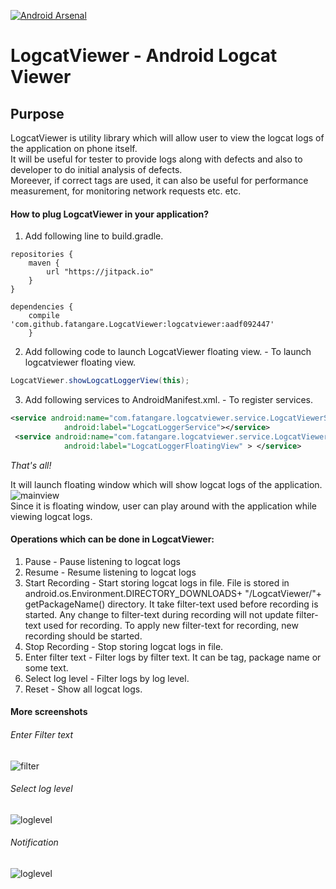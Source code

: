 [![Android Arsenal](https://img.shields.io/badge/Android%20Arsenal-LogcatViewer-green.svg?style=true)](https://android-arsenal.com/details/1/3463)

# LogcatViewer - Android Logcat Viewer

## Purpose
LogcatViewer is utility library which will allow user to view the logcat logs of the application on phone itself.   
It will be useful for tester to provide logs along with defects and also to developer to do initial analysis of defects.  
Moreever, if correct tags are used, it can also be useful for performance measurement, for monitoring network requests etc. etc.  

#### How to plug LogcatViewer in your application?

1. Add following line to build.gradle.
```
repositories {
    maven {     
        url "https://jitpack.io"    
    }    
}  

dependencies { 
    compile 'com.github.fatangare.LogcatViewer:logcatviewer:aadf092447'
    }
```
2. Add following code to launch LogcatViewer floating view. - To launch logcatviewer floating view.
```java
LogcatViewer.showLogcatLoggerView(this);
```
3. Add following services to AndroidManifest.xml. - To register services.
```xml
<service android:name="com.fatangare.logcatviewer.service.LogcatViewerService"
            android:label="LogcatLoggerService"></service>
 <service android:name="com.fatangare.logcatviewer.service.LogcatViewerFloatingView"
            android:label="LogcatLoggerFloatingView" > </service>
 ```

*That's all!*  
  
It will launch floating window which will show logcat logs of the application.   
![mainview](https://github.com/fatangare/LogcatViewer/blob/master/Images/mainview.png)  
Since it is floating window, user can play around with the application while viewing logcat logs.  

#### Operations which can be done in LogcatViewer:
1. Pause - Pause listening to logcat logs
2. Resume - Resume listening to logcat logs
3. Start Recording - Start storing logcat logs in file. File is stored in android.os.Environment.DIRECTORY_DOWNLOADS+ "/LogcatViewer/"+ getPackageName() directory.
It take filter-text used before recording is started. Any change to filter-text during recording will not update filter-text used for recording.
To apply new filter-text for recording, new recording should be started.
4. Stop Recording - Stop storing logcat logs in file.
5. Enter filter text - Filter logs by filter text. It can be tag, package name or some text.
6. Select log level - Filter logs by log level.
7. Reset - Show all logcat logs.      

#### More screenshots
###### Enter Filter text       
![filter](https://github.com/fatangare/LogcatViewer/blob/master/Images/filter.png)   
###### Select log level
![loglevel](https://github.com/fatangare/LogcatViewer/blob/master/Images/loglevel.png)  
###### Notification
![loglevel](https://github.com/fatangare/LogcatViewer/blob/master/Images/notification.png)    
